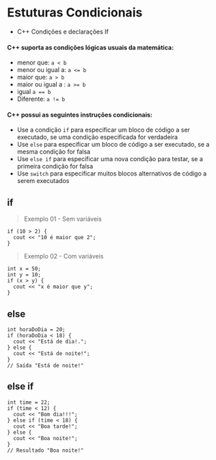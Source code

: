 # Estuturas Condicionais

- C++ Condições e declarações If


####  C++ suporta as condições lógicas usuais da matemática:
- menor que: ```a < b```
- menor ou igual a: ```a <= b```
- maior que: ```a > b```
- maior ou igual a : ```a >= b```
- igual ```a == b```
- Diferente: ```a != b```


#### C++ possui as seguintes instruções condicionais:

- Use a condição ```if```  para especificar um bloco de código a ser executado, se uma condição especificada for verdadeira
- Use ```else``` para especificar um bloco de código a ser executado, se a mesma condição for falsa
- Use ```else if``` para especificar uma nova condição para testar, se a primeira condição for falsa
- Use ```switch``` para especificar muitos blocos alternativos de código a serem executados

## if
> Exemplo 01 - Sem variáveis
```
if (10 > 2) {
  cout << "10 é maior que 2";
}
```

> Exemplo 02 - Com variáveis
```
int x = 50;
int y = 10;
if (x > y) {
  cout << "x é maior que y";
}
```

## else 

```
int horaDoDia = 20;
if (horaDoDia < 18) {
  cout << "Está de dia!.";
} else {
  cout << "Está de noite!";
}
// Saída "Está de noite!"
```


## else if

```
int time = 22;
if (time < 12) {
  cout << "Bom dia!!!";
} else if (time < 18) {
  cout << "Boa tarde!";
} else {
  cout << "Boa noite!";
}
// Resultado "Boa noite!"
```
